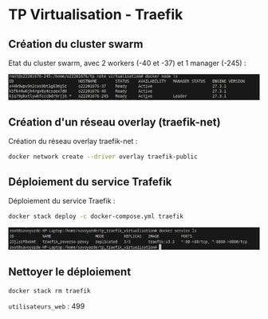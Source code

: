 # TP Virtualisation - Traefik

## Création du cluster swarm

Etat du cluster swarm, avec 2 workers (-40 et -37) et 1 manager (-245) :

![swarm](/assets/nodes.png)

## Création d'un réseau overlay (traefik-net)

Création du réseau overlay traefik-net :

```bash
docker network create --driver overlay traefik-public
```

## Déploiement du service Trafefik

Déploiement du service Traefik :

```bash
docker stack deploy -c docker-compose.yml traefik
```

![traefik-replicas](/assets/traefik_replicas.png)

## Nettoyer le déploiement

```bash
docker stack rm traefik
```

`utilisateurs_web` : 499